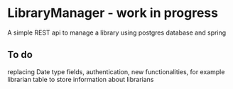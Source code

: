 # LibraryManager - work in progress
A simple REST api to manage a library using postgres database and spring

## To do
replacing Date type fields, authentication, new functionalities, for example librarian table to store information about librarians
